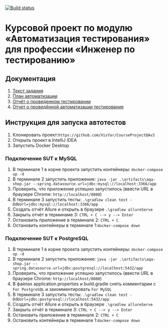 
[![Build status](https://ci.appveyor.com/api/projects/status/de09oi7nl3ttggvn?svg=true)](https://ci.appveyor.com/project/VisYar/courseprojectqav3)

# Курсовой проект по модулю «Автоматизация тестирования» для профессии «Инженер по тестированию»

## Документация
1. [Текст задания](https://github.com/netology-code/aqa-qamid-diplom/blob/main/README.md)
2. [План автоматизации](https://github.com/VisYar/CourseProjectQAv3/blob/master/reports/Plan.md)
3. [Отчёт о проведенном тестировании](https://github.com/VisYar/CourseProjectQAv3/blob/master/reports/Report.md)
4. [Отчет о проведённой автоматизации тестирования](https://github.com/VisYar/CourseProjectQAv3/blob/master/reports/Summary.md)

## **Инструкция для запуска автотестов**
1. Клонировать проект:`https://github.com/VisYar/CourseProjectQAv3`
2. Открыть проект в IntelliJ IDEA
3. Запустить Docker Desktop

### Подключение SUT к MySQL
1. В терминале 1 в корне проекта запустить контейнеры: `docker-compose up -d`
2. В терминале 2 запустить приложение: `java -jar .\artifacts\aqa-shop.jar --spring.datasource.url=jdbc:mysql://localhost:3366/app`
3. Проверить, что приложение успешно запустилось (ввести URL в браузере Сhrome: `http://localhost/8080`)
4. В терминале 3 запустить тесты: `.\gradlew clean test -DdbUrl=jdbc:mysql://localhost:3366/app`
5. Создать отчёт Allure и открыть в браузере `.\gradlew allureServe`
6. Закрыть отчёт в терминаме 3:   `CTRL + C --> y --> Enter`
7. Остановить приложение в терминале 2: `CTRL + C`
8. Остановить контейнеры в терминале 1:`docker-compose down`

### Подключение SUT к PostgreSQL
1. В терминале 1 в корне проекта запустить контейнеры: `docker-compose up -d`
2. В терминале 2 запустить приложение: `java -jar .\artifacts\aqa-shop.jar --spring.datasource.url=jdbc:postgresql://localhost:5432/app`
3. Проверить, что приложение успешно запустилось (ввести URL в браузере Сhrome: `http://localhost/8080`)
4. В файлах application.properties и build.gradle снять комментарии с `For PostgreSQL`  и закомментировать `For MySQL`
5. В терминале 3 запустить тесты: `.\gradlew clean test -DdbUrl=jdbc:postgresql://localhost:5432/app`
6. Создать отчёт Allure и открыть в браузере `.\gradlew allureServe`
7. Закрыть отчёт в терминале 3:   `CTRL + C --> y --> Enter`
8. Остановить приложение в терминале 2: `CTRL + C`
9. Остановить контейнеры в терминале 1:`docker-compose down`